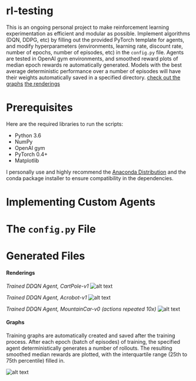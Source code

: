 # rl-testing

  This is an ongoing personal project to make reinforcement learning experimentation as efficient and modular as possible. Implement algorithms (DQN, DDPG, etc) by filling out the provided PyTorch template for agents, and modify hyperparameters (environments, learning rate, discount rate, number of epochs, number of episodes, etc) in the `config.py` file. Agents are tested in OpenAI gym environments, and smoothed reward plots of median epoch rewards re automatically generated. Models with the best average deterministic performance over a number of episodes will have their weights automatically saved in a specified directory. [check out the graphs](#graphs) [the renderings](#renderings)


# Prerequisites

Here are the required libraries to run the scripts:
* Python 3.6
* NumPy
* OpenAI gym
* PyTorch 0.4+
* Matplotlib

I personally use and highly recommend the [Anaconda Distribution](https://www.anaconda.com/what-is-anaconda/) and the conda package installer to ensure compatibility in the dependencies.

# Implementing Custom Agents


# The `config.py` File


# Generated Files


#### Renderings <a name="renderings"></a>
*Trained DDQN Agent, CartPole-v1*
![alt text](https://github.com/kphng/rl-testing/blob/master/assets/giphyCartPole.gif)

*Trained DDQN Agent, Acrobot-v1*
![alt text](https://github.com/kphng/rl-testing/blob/master/assets/giphyAcrobot.gif)

*Trained DDQN Agent, MountainCar-v0 (actions repeated 10x)*
![alt text](https://github.com/kphng/rl-testing/blob/master/assets/giphyMountainCar.gif)

#### Graphs <a name="graphs"></a>

Training graphs are automatically created and saved after the training process. After each epoch (batch of episodes) of training, the specified agent deterministically generates a number of rollouts. The resulting smoothed median rewards are plotted, with the interquartile range (25th to 75th percentile) filled in.

![alt text](https://github.com/kphng/rl-testing/blob/master/assets/dqn_ddqn_classic_control.png)
